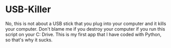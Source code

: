 # USB-Killer
No, this is not about a USB stick that you plug into your computer and it kills your computer. Don't blame me if you destroy your computer if you run this script on your C: Drive. This is my first app that I have coded with Python, so that's why it sucks.
